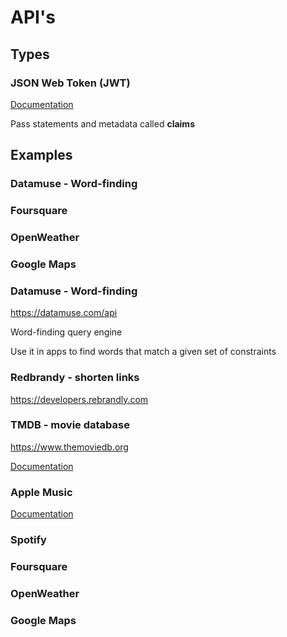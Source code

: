 # API's

## Types

### JSON Web Token (JWT)

[Documentation](https://datatracker.ietf.org/doc/html/rfc7519)

Pass statements and metadata called **claims**

## Examples

### Datamuse - Word-finding

### Foursquare

### OpenWeather

### Google Maps

### Datamuse - Word-finding

<https://datamuse.com/api>

Word-finding query engine

Use it in apps to find words that match a given set of constraints

### Redbrandy - shorten links

<https://developers.rebrandly.com>

### TMDB - movie database

<https://www.themoviedb.org>

[Documentation](https://developer.themoviedb.org/docs/getting-started)

### Apple Music

[Documentation](https://developer.apple.com/documentation/applemusicapi/)

### Spotify



### Foursquare

### OpenWeather

### Google Maps
